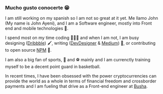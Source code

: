 ### Mucho gusto conocerte 😁

I am still working on my spanish so I am not so great at it yet. Me llamo John (My name is John Ayeni), and I am a Software engineer, mostly into Front end and mobile technologies 📱.

I spend most on my time coding 👨🏽‍💻 and when I am not, I am busy designing ([Dribbble](https://dribbble.com/johnayeni)) 🖌, writing ([DevDesigner](http://devdesigner.xyz/) & [Medium](https://medium.com/@johnayeni)) 📝, or contributing to open source [NPM](https://www.npmjs.com/~johnayeni) 🚀.

I am also a big fan of sports, 🏀 and ⚽️ mainly and I am currenctly training myself to be a decent point guard in basketball.

In recent times, I have been obsessed with the power cryptocurrencies can provide the world as a whole in terms of financial freedom and crossborder payments and I am fueling that drive as a Front-end engineer at [Busha](https://busha.co).

